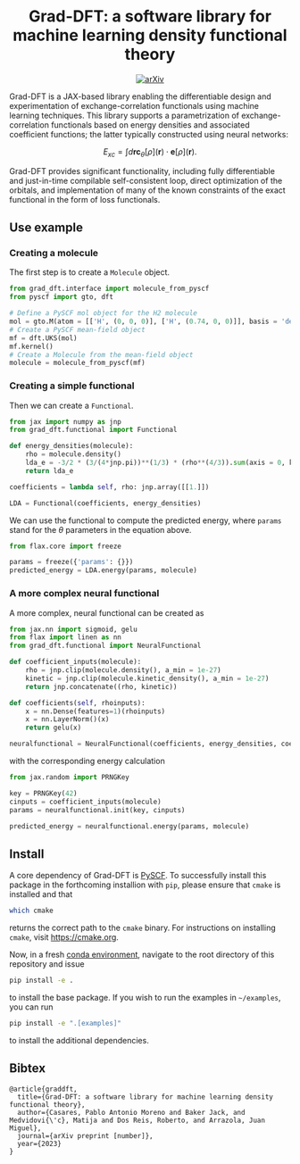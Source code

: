 <div align="center">

# Grad-DFT: a software library for machine learning density functional theory

[![arXiv](http://img.shields.io/badge/arXiv-2101.10279-B31B1B.svg "Grad-DFT")](https://arxiv.org/abs/2101.10279)

</div>



Grad-DFT is a JAX-based library enabling the differentiable design and experimentation of exchange-correlation functionals using machine learning techniques. This library supports a parametrization of exchange-correlation functionals based on energy densities and associated coefficient functions; the latter typically constructed using neural networks:

$$
E_{xc} = \int d\bm{r} \bm{c}_\theta[\rho](\bm{r})\cdot\bm{e}[\rho](\bm{r}).
$$

Grad-DFT provides significant functionality, including fully differentiable and just-in-time compilable self-consistent loop, direct optimization of the orbitals, and implementation of many of the known constraints of the exact functional in the form of loss functionals.

## Use example

### Creating a molecule

The first step is to create a `Molecule` object.

```python
from grad_dft.interface import molecule_from_pyscf
from pyscf import gto, dft

# Define a PySCF mol object for the H2 molecule
mol = gto.M(atom = [['H', (0, 0, 0)], ['H', (0.74, 0, 0)]], basis = 'def2-tzvp', spin = 0)
# Create a PySCF mean-field object
mf = dft.UKS(mol)
mf.kernel()
# Create a Molecule from the mean-field object
molecule = molecule_from_pyscf(mf)
```

### Creating a simple functional

Then we can create a `Functional`.

```python
from jax import numpy as jnp
from grad_dft.functional import Functional

def energy_densities(molecule):
    rho = molecule.density()
    lda_e = -3/2 * (3/(4*jnp.pi))**(1/3) * (rho**(4/3)).sum(axis = 0, keepdims = True)
    return lda_e

coefficients = lambda self, rho: jnp.array([[1.]])

LDA = Functional(coefficients, energy_densities)
```

We can use the functional to compute the predicted energy, where `params` stand for the $\theta$ parameters in the equation above.

```python
from flax.core import freeze

params = freeze({'params': {}})
predicted_energy = LDA.energy(params, molecule)
```

### A more complex neural functional

A more complex, neural functional can be created as

```python
from jax.nn import sigmoid, gelu
from flax import linen as nn
from grad_dft.functional import NeuralFunctional

def coefficient_inputs(molecule):
    rho = jnp.clip(molecule.density(), a_min = 1e-27)
    kinetic = jnp.clip(molecule.kinetic_density(), a_min = 1e-27)
    return jnp.concatenate((rho, kinetic))

def coefficients(self, rhoinputs):
    x = nn.Dense(features=1)(rhoinputs)
    x = nn.LayerNorm()(x)
    return gelu(x)

neuralfunctional = NeuralFunctional(coefficients, energy_densities, coefficient_inputs)
```

with the corresponding energy calculation

```python
from jax.random import PRNGKey

key = PRNGKey(42)
cinputs = coefficient_inputs(molecule)
params = neuralfunctional.init(key, cinputs)

predicted_energy = neuralfunctional.energy(params, molecule)
```

## Install

A core dependency of Grad-DFT is [PySCF](https://pyscf.org). To successfully install this package in the forthcoming installion with `pip`, please ensure that `cmake` is installed and that

```bash
which cmake
```

returns the correct path to the `cmake` binary. For instructions on installing `cmake`, visit https://cmake.org.

Now, in a fresh [conda environment](https://conda.io/projects/conda/en/latest/user-guide/tasks/manage-environments.html#activating-an-environment), navigate to the root directory of this repository and issue

```bash
pip install -e .
```

to install the base package. If you wish to run the examples in `~/examples`, you can run

```bash
pip install -e ".[examples]"
```

to install the additional dependencies.

## Bibtex

```
@article{graddft,
  title={Grad-DFT: a software library for machine learning density functional theory},
  author={Casares, Pablo Antonio Moreno and Baker Jack, and Medvidovi{\'c}, Matija and Dos Reis, Roberto, and Arrazola, Juan Miguel},
  journal={arXiv preprint [number]},
  year={2023}
}
```
